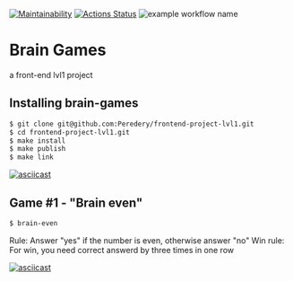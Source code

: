 [![Maintainability](https://api.codeclimate.com/v1/badges/8e7fa638212f50e4f90a/maintainability)](https://codeclimate.com/github/Peredery/frontend-project-lvl1/maintainability)
[![Actions Status](https://github.com/Peredery/frontend-project-lvl1/workflows/hexlet-check/badge.svg)](https://github.com/Peredery/frontend-project-lvl1/actions)
![example workflow name](https://github.com/Peredery/frontend-project-lvl1/workflows/lint/badge.svg)


# Brain Games
a front-end lvl1 project

## Installing brain-games
```bash
$ git clone git@github.com:Peredery/frontend-project-lvl1.git
$ cd frontend-project-lvl1.git
$ make install
$ make publish
$ make link
```
[![asciicast](https://asciinema.org/a/376775.svg)](https://asciinema.org/a/376775)

## Game #1 - "Brain even"
```bash
$ brain-even
```
Rule: Answer "yes" if the number is even, otherwise answer "no"
Win rule: For win, you need correct answerd by three times in one row

[![asciicast](https://asciinema.org/a/376782.svg)](https://asciinema.org/a/376782)